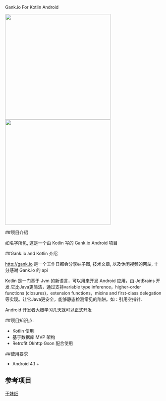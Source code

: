 Gank.io For Kotlin Android

<img src="https://github.com/YeungKC/Gank.io-for-Kotlin-Android/tree/master/screenshots/1.jpg" width= "340"/>

<img src="https://github.com/YeungKC/Gank.io-for-Kotlin-Android/tree/master/screenshots/2.jpg" width= "340"/>



##项目介绍

如名字所见, 这是一个由 Kotlin 写的 Gank.io Android 项目



##Gank.io and Kotlin 介绍

http://gank.io 是一个工作日都会分享妹子图, 技术文章, 以及休闲视频的网站, 十分感谢 Gank.io 的 api 

Kotlin 是一门基于 Jvm 的新语言，可以用来开发 Android 应用，由 JetBrains  开发.它比Java更简洁，通过支持variable type inference，higher-order functions (closures)，extension functions，mixins and first-class delegation等实现。让它Java更安全，能够静态检测常见的陷阱。如：引用空指针. 

Android 开发者大概学习几天就可以正式开发



##项目知识点:

* Kotlin 使用
* 基于数据库 MVP 架构
* Retrofit Okhttp Gson 配合使用



##使用要求

* Android 4.1 +



## 参考项目

[干妹纸](https://github.com/xingrz/GankMeizhi)

